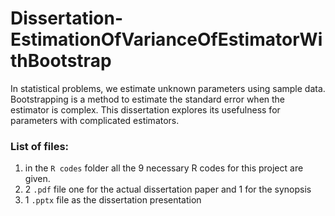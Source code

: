 # Dissertation-EstimationOfVarianceOfEstimatorWithBootstrap
 In statistical problems, we estimate unknown parameters using sample data. Bootstrapping is a method to estimate the standard error when the estimator is complex. This dissertation explores its usefulness for parameters with complicated estimators.

### List of files:
1. in the `R codes` folder all the 9 necessary R codes for this project are given.
2. 2 `.pdf` file one for the actual dissertation paper and 1 for the synopsis
3. 1 `.pptx` file as the dissertation presentation 
